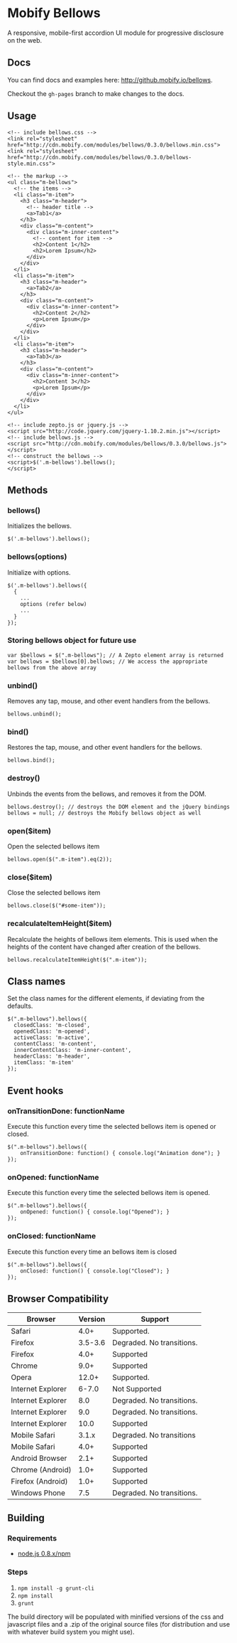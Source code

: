 # Mobify Bellows

A responsive, mobile-first accordion UI module for progressive disclosure on the web.

## Docs

You can find docs and examples here: http://github.mobify.io/bellows.

Checkout the `gh-pages` branch to make changes to the docs.

## Usage

    <!-- include bellows.css -->
    <link rel="stylesheet" href="http://cdn.mobify.com/modules/bellows/0.3.0/bellows.min.css">
    <link rel="stylesheet" href="http://cdn.mobify.com/modules/bellows/0.3.0/bellows-style.min.css">

    <!-- the markup -->
    <ul class="m-bellows">
      <!-- the items -->
      <li class="m-item">
        <h3 class="m-header">
          <!-- header title -->
          <a>Tab1</a>
        </h3>
        <div class="m-content">
          <div class="m-inner-content">
            <!-- content for item -->
            <h2>Content 1</h2>
            <h2>Lorem Ipsum</h2>
          </div>
        </div>
      </li>
      <li class="m-item">
        <h3 class="m-header">
          <a>Tab2</a>
        </h3>
        <div class="m-content">
          <div class="m-inner-content">
            <h2>Content 2</h2>
            <p>Lorem Ipsum</p>
          </div>
        </div>
      </li>
      <li class="m-item">
        <h3 class="m-header">
          <a>Tab3</a>
        </h3>
        <div class="m-content">
          <div class="m-inner-content">
            <h2>Content 3</h2>
            <p>Lorem Ipsum</p>
          </div>
        </div>
      </li>
    </ul>

    <!-- include zepto.js or jquery.js -->
    <script src="http://code.jquery.com/jquery-1.10.2.min.js"></script>
    <!-- include bellows.js -->
    <script src="http://cdn.mobify.com/modules/bellows/0.3.0/bellows.js"></script>
    <!-- construct the bellows -->
    <script>$('.m-bellows').bellows();
    </script>

## Methods

### bellows()

Initializes the bellows.

    $('.m-bellows').bellows();

### bellows(options)

Initialize with options.

    $('.m-bellows').bellows({
      {
        ...
        options (refer below)
        ...
      }
    });

### Storing bellows object for future use

    var $bellows = $(".m-bellows"); // A Zepto element array is returned
    var bellows = $bellows[0].bellows; // We access the appropriate bellows from the above array

### unbind()

Removes any tap, mouse, and other event handlers from the bellows.

    bellows.unbind();

### bind()

Restores the tap, mouse, and other event handlers for the bellows.

    bellows.bind();

### destroy()

Unbinds the events from the bellows, and removes it from the DOM.

    bellows.destroy(); // destroys the DOM element and the jQuery bindings
    bellows = null; // destroys the Mobify bellows object as well

### open($item)

Open the selected bellows item

    bellows.open($(".m-item").eq(2));

### close($item)
    
Close the selected bellows item

    bellows.close($("#some-item"));

### recalculateItemHeight($item)

Recalculate the heights of bellows item elements. This is used when the heights of the content have changed after creation of the bellows.

    bellows.recalculateItemHeight($(".m-item"));

## Class names

Set the class names for the different elements, if deviating from the defaults.
  
    $(".m-bellows").bellows({
      closedClass: 'm-closed',
      openedClass: 'm-opened',
      activeClass: 'm-active',
      contentClass: 'm-content',
      innerContentClass: 'm-inner-content',
      headerClass: 'm-header',
      itemClass: 'm-item'
    });

## Event hooks

### onTransitionDone: functionName

Execute this function every time the selected bellows item is opened or closed.

    $(".m-bellows").bellows({
        onTransitionDone: function() { console.log("Animation done"); }
    });

### onOpened: functionName

Execute this function every time the selected bellows item is opened.

    $(".m-bellows").bellows({
        onOpened: function() { console.log("Opened"); }
    });

### onClosed: functionName

Execute this function every time an bellows item is closed
    
    $(".m-bellows").bellows({
        onClosed: function() { console.log("Closed"); }
    });

## Browser Compatibility


| Browser           | Version | Support                    |
|-------------------|---------|----------------------------|
| Safari            | 4.0+    | Supported.                 |
| Firefox           | 3.5-3.6 | Degraded. No transitions.  |
| Firefox           | 4.0+    | Supported                  |
| Chrome            | 9.0+    | Supported                  |
| Opera             | 12.0+   | Supported.                 |
| Internet Explorer | 6-7.0   | Not Supported              |
| Internet Explorer | 8.0     | Degraded. No transitions.  |
| Internet Explorer | 9.0     | Degraded. No transitions.  |
| Internet Explorer | 10.0    | Supported                  |
| Mobile Safari     | 3.1.x   | Degraded. No transitions   |
| Mobile Safari     | 4.0+    | Supported                  |
| Android Browser   | 2.1+    | Supported                  |
| Chrome (Android)  | 1.0+    | Supported                  |
| Firefox (Android) | 1.0+    | Supported                  |
| Windows Phone     | 7.5     | Degraded. No transitions.  |

## Building
### Requirements
* [node.js 0.8.x/npm](http://nodejs.org/download/)

### Steps
1. `npm install -g grunt-cli`
2. `npm install`
3. `grunt`

The build directory will be populated with minified versions of the css and 
javascript files and a .zip of the original source files (for distribution and
use with whatever build system you might use).

